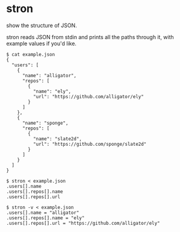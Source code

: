 # stron

show the structure of JSON.

stron reads JSON from stdin and prints all the paths through it, with example values if you'd like.

```
$ cat example.json
{
  "users": [
    {
      "name": "alligator",
      "repos": [
        {
          "name": "ely",
          "url": "https://github.com/alligator/ely"
        }
      ]
    },
    {
      "name": "sponge",
      "repos": [
        {
          "name": "slate2d",
          "url": "https://github.com/sponge/slate2d"
        }
      ]
    }
  ]
}

$ stron < example.json
.users[].name
.users[].repos[].name
.users[].repos[].url

$ stron -v < example.json
.users[].name = "alligator"
.users[].repos[].name = "ely"
.users[].repos[].url = "https://github.com/alligator/ely"
```